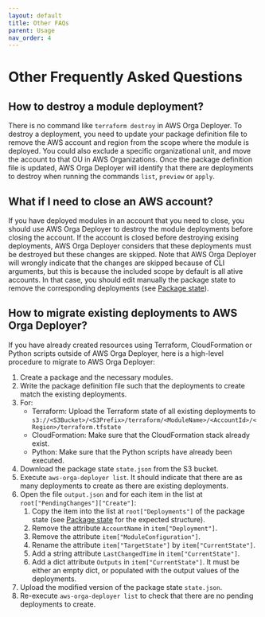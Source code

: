 ```yaml
---
layout: default
title: Other FAQs
parent: Usage
nav_order: 4
---
```


# Other Frequently Asked Questions

## How to destroy a module deployment?

There is no command like `terraform destroy` in AWS Orga Deployer. To destroy a deployment, you need to update your package definition file to remove the AWS account and region from the scope where the module is deployed. You could also exclude a specific organizational unit, and move the account to that OU in AWS Organizations. Once the package definition file is updated, AWS Orga Deployer will identify that there are deployments to destroy when running the commands `list`, `preview` or `apply`.

## What if I need to close an AWS account?

If you have deployed modules in an account that you need to close, you should use AWS Orga Deployer to destroy the module deployments before closing the account. If the account is closed before destroying exising deployments, AWS Orga Deployer considers that these deployments must be destroyed but these changes are skipped. Note that AWS Orga Deployer will wrongly indicate that the changes are skipped because of CLI arguments, but this is because the included scope by default is all ative accounts. In that case, you should edit manually the package state to remove the corresponding deployments (see [Package state](../package/state.html)).

## How to migrate existing deployments to AWS Orga Deployer?

If you have already created resources using Terraform, CloudFormation or Python scripts outside of AWS Orga Deployer, here is a high-level procedure to migrate to AWS Orga Deployer:

1. Create a package and the necessary modules.
2. Write the package definition file such that the deployments to create match the existing deployments.
3. For:
    * Terraform: Upload the Terraform state of all existing deployments to `s3://<S3Bucket>/<S3Prefix>/terraform/<ModuleName>/<AccountId>/<Region>/terraform.tfstate`
    * CloudFormation: Make sure that the CloudFormation stack already exist.
    * Python: Make sure that the Python scripts have already been executed.
4. Download the package state `state.json` from the S3 bucket.
5. Execute `aws-orga-deployer list`. It should indicate that there are as many deployments to create as there are existing deployments.
6. Open the file `output.json` and for each item in the list at `root["PendingChanges"]["Create"]`:
    1. Copy the item into the list at `root["Deployments"]` of the package state (see [Package state](../package/state.html) for the expected structure).
    2. Remove the attribute `AccountName` in `item["Deployment"]`.
    3. Remove the attribute `item["ModuleConfiguration"]`.
    4. Rename the attribute `item["TargetState"]` by `item["CurrentState"]`.
    5. Add a string attribute `LastChangedTime` in `item["CurrentState"]`.
    6. Add a dict attribute `Outputs` in `item["CurrentState"]`. It must be either an empty dict, or populated with the output values of the deployments.
7. Upload the modified version of the package state `state.json`.
8. Re-execute `aws-orga-deployer list` to check that there are no pending deployments to create.
